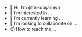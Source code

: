 - 👋 Hi, I’m @tinkubijarniya
- 👀 I’m interested in ...
- 🌱 I’m currently learning ...
- 💞️ I’m looking to collaborate on ...
- 📫 How to reach me ...

<!---
tinkubijarniya/tinkubijarniya is a ✨ special ✨ repository because its `README.md` (this file) appears on your GitHub profile.
You can click the Preview link to take a look at your changes.
--->
